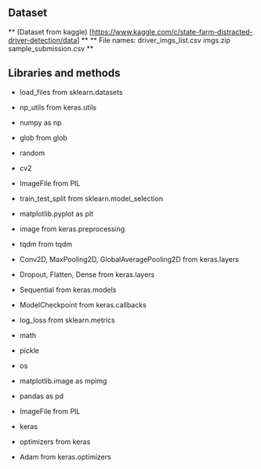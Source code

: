 ## Dataset
** (Dataset from kaggle) [https://www.kaggle.com/c/state-farm-distracted-driver-detection/data] **
** File names: driver_imgs_list.csv imgs.zip sample_submission.csv **

## Libraries and methods
- load_files from sklearn.datasets 
- np_utils from keras.utils 
- numpy as np
- glob from glob
- random
- cv2
- ImageFile from PIL                              
- train_test_split from sklearn.model_selection  
- matplotlib.pyplot as plt  

- image from keras.preprocessing                
- tqdm from tqdm  
- Conv2D, MaxPooling2D, GlobalAveragePooling2D from keras.layers 
- Dropout, Flatten, Dense from keras.layers
- Sequential from keras.models
- ModelCheckpoint from keras.callbacks 
- log_loss from sklearn.metrics 
- math
- pickle
- os
- matplotlib.image as mpimg
- pandas as pd 
- ImageFile from PIL     
- keras
- optimizers from keras
- Adam from keras.optimizers  
